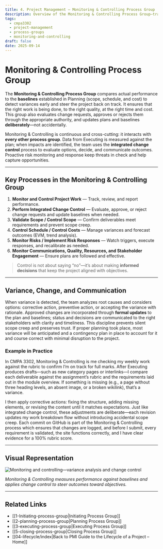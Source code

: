```yaml
---
title: 4. Project Management – Monitoring & Controlling Process Group
description: Overview of the Monitoring & Controlling Process Group—tracking performance against baselines, managing changes, and steering outcomes toward objectives.
tags:
  - cmpa3302
  - project-management
  - process-groups
  - monitoring-and-controlling
draft: false
date: 2025-09-14
---
```


# Monitoring & Controlling Process Group

The **Monitoring & Controlling Process Group** compares actual performance to the **baselines** established in Planning (scope, schedule, and cost) to detect variances early and steer the project back on track. It ensures that the right work is being done, to the right quality, at the right time and cost. This group also evaluates change requests, approves or rejects them through the appropriate authority, and updates plans and baselines **deliberately**—not accidentally.

Monitoring & Controlling is continuous and cross-cutting: it interacts with **every other process group**. Data from Executing is measured against the plan; when impacts are identified, the team uses the **integrated change control** process to evaluate options, decide, and communicate outcomes. Proactive risk monitoring and response keep threats in check and help capture opportunities.

---

## Key Processes in the Monitoring & Controlling Group

1. **Monitor and Control Project Work** — Track, review, and report performance.  
2. **Perform Integrated Change Control** — Evaluate, approve, or reject change requests and update baselines when needed.  
3. **Validate Scope / Control Scope** — Confirm deliverables meet requirements and prevent scope creep.  
4. **Control Schedule / Control Costs** — Manage variances and forecast outcomes (EVM, trend analysis).  
5. **Monitor Risks / Implement Risk Responses** — Watch triggers, execute responses, and recalibrate as needed.  
6. **Monitor Communications, Quality, Resources, and Stakeholder Engagement** — Ensure plans are followed and effective.  

> Control is not about saying “no”—it’s about making **informed decisions** that keep the project aligned with objectives.

---

## Variance, Change, and Communication

When variance is detected, the team analyzes root causes and considers options: corrective action, preventive action, or accepting the variance with rationale. Approved changes are incorporated through **formal updates** to the plan and baselines; status and decisions are communicated to the right stakeholders with clarity and timeliness. This discipline prevents silent scope creep and preserves trust. If proper planning took place, most variance will be anticipated and a contingency plan in place to account for it and course correct with minimal disruption to the project.

### Example in Practice

In CMPA 3302, Monitoring & Controlling is me checking my weekly work against the rubric to confirm I’m on track for full marks. After Executing produces drafts—such as new category pages or interlinks—I compare each deliverable against the assignment’s rubric and the requirements laid out in the module overview. If something is missing (e.g., a page without three heading levels, an absent image, or a broken wikilink), that’s a variance.

I then apply corrective actions: fixing the structure, adding missing elements, or revising the content until it matches expectations. Just like integrated change control, these adjustments are deliberate—each revision updates my work breakdown flow without introducing accidental scope creep. Each commit on GitHub is part of the Monitoring & Controlling process which ensures that changes are logged, and before I submit, every requirement is validated, the site functions correctly, and I have clear evidence for a 100% rubric score.

---

## Visual Representation

![Monitoring and controlling—variance analysis and change control](mandc.jpg)

*Monitoring & Controlling measures performance against baselines and applies change control to steer outcomes toward objectives.*

---

## Related Links

- [[1-Initiating-process-group|Initiating Process Group]]  
- [[2-planning-process-group|Planning Process Group]]  
- [[3-executing-process-group|Executing Process Group]]  
- [[5-closing-process-group|Closing Process Group]]  
- [[04-lifecycle/index|Back to PMI Guide to the Lifecycle of a Project – Home]]

